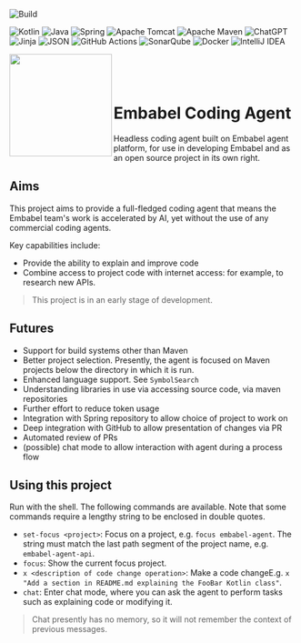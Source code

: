 ![Build](https://github.com/embabel/embabel-agent/actions/workflows/maven.yml/badge.svg)

[//]: # ([![Quality Gate Status]&#40;https://sonarcloud.io/api/project_badges/measure?project=embabel_embabel-agent&metric=alert_status&token=d275d89d09961c114b8317a4796f84faf509691c&#41;]&#40;https://sonarcloud.io/summary/new_code?id=embabel_embabel-agent&#41;)

[//]: # ([![Bugs]&#40;https://sonarcloud.io/api/project_badges/measure?project=embabel_embabel-agent&metric=bugs&#41;]&#40;https://sonarcloud.io/summary/new_code?id=embabel_embabel-agent&#41;)

![Kotlin](https://img.shields.io/badge/kotlin-%237F52FF.svg?style=for-the-badge&logo=kotlin&logoColor=white)
![Java](https://img.shields.io/badge/java-%23ED8B00.svg?style=for-the-badge&logo=openjdk&logoColor=white)
![Spring](https://img.shields.io/badge/spring-%236DB33F.svg?style=for-the-badge&logo=spring&logoColor=white)
![Apache Tomcat](https://img.shields.io/badge/apache%20tomcat-%23F8DC75.svg?style=for-the-badge&logo=apache-tomcat&logoColor=black)
![Apache Maven](https://img.shields.io/badge/Apache%20Maven-C71A36?style=for-the-badge&logo=Apache%20Maven&logoColor=white)
![ChatGPT](https://img.shields.io/badge/chatGPT-74aa9c?style=for-the-badge&logo=openai&logoColor=white)
![Jinja](https://img.shields.io/badge/jinja-white.svg?style=for-the-badge&logo=jinja&logoColor=black)
![JSON](https://img.shields.io/badge/JSON-000?logo=json&logoColor=fff)
![GitHub Actions](https://img.shields.io/badge/github%20actions-%232671E5.svg?style=for-the-badge&logo=githubactions&logoColor=white)
![SonarQube](https://img.shields.io/badge/SonarQube-black?style=for-the-badge&logo=sonarqube&logoColor=4E9BCD)
![Docker](https://img.shields.io/badge/docker-%230db7ed.svg?style=for-the-badge&logo=docker&logoColor=white)
![IntelliJ IDEA](https://img.shields.io/badge/IntelliJIDEA-000000.svg?style=for-the-badge&logo=intellij-idea&logoColor=white)

<img align="left" src="https://github.com/embabel/embabel-agent/blob/main/embabel-agent-api/images/315px-Meister_der_Weltenchronik_001.jpg?raw=true" width="180">

&nbsp;&nbsp;&nbsp;&nbsp;

&nbsp;&nbsp;&nbsp;&nbsp;

# Embabel Coding Agent

Headless coding agent built on Embabel agent platform, for use in developing Embabel and
as an open source project in its own right.

## Aims

This project aims to provide a full-fledged coding agent that means the
Embabel team's work is accelerated by AI, yet without the use of any commercial
coding agents.

Key capabilities include:

- Provide the ability to explain and improve code
- Combine access to project code with internet access: for example, to research new APIs.

> This project is in an early stage of development.

## Futures

- Support for build systems other than Maven
- Better project selection. Presently, the agent is focused on Maven projects below the directory in which it is run.
- Enhanced language support. See `SymbolSearch`
- Understanding libraries in use via accessing source code, via maven repositories
- Further effort to reduce token usage
- Integration with Spring repository to allow choice of project to work on
- Deep integration with GitHub to allow presentation of changes via PR
- Automated review of PRs
- (possible) chat mode to allow interaction with agent during a process flow

## Using this project

Run with the shell. The following commands are available. Note that some commands require a lengthy string to be
enclosed in double quotes.

- `set-focus <project>`: Focus on a project, e.g. `focus embabel-agent`. The string must match the last path segment of
  the project name, e.g. `embabel-agent-api`.
- `focus`: Show the current focus project.
- `x <description of code change operation>`: Make a code changeE.g.
  `x "Add a section in README.md explaining the FooBar Kotlin class"`.
- `chat`: Enter chat mode, where you can ask the agent to perform tasks such as explaining code or modifying it.

> Chat presently has no memory, so it will not remember the context of previous messages.
